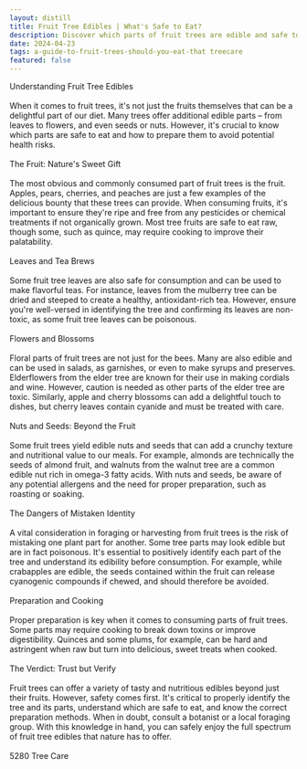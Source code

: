 ```yaml
---
layout: distill
title: Fruit Tree Edibles | What's Safe to Eat?
description: Discover which parts of fruit trees are edible and safe to consume in this informative guide. Learn and forage wisely!
date: 2024-04-23
tags: a-guide-to-fruit-trees-should-you-eat-that treecare
featured: false
---
```


Understanding Fruit Tree Edibles<br /><br />When it comes to fruit trees, it's not just the fruits themselves that can be a delightful part of our diet. Many trees offer additional edible parts – from leaves to flowers, and even seeds or nuts. However, it's crucial to know which parts are safe to eat and how to prepare them to avoid potential health risks.<br /><br />The Fruit: Nature's Sweet Gift<br /><br />The most obvious and commonly consumed part of fruit trees is the fruit. Apples, pears, cherries, and peaches are just a few examples of the delicious bounty that these trees can provide. When consuming fruits, it's important to ensure they're ripe and free from any pesticides or chemical treatments if not organically grown. Most tree fruits are safe to eat raw, though some, such as quince, may require cooking to improve their palatability.<br /><br />Leaves and Tea Brews<br /><br />Some fruit tree leaves are also safe for consumption and can be used to make flavorful teas. For instance, leaves from the mulberry tree can be dried and steeped to create a healthy, antioxidant-rich tea. However, ensure you're well-versed in identifying the tree and confirming its leaves are non-toxic, as some fruit tree leaves can be poisonous.<br /><br />Flowers and Blossoms<br /><br />Floral parts of fruit trees are not just for the bees. Many are also edible and can be used in salads, as garnishes, or even to make syrups and preserves. Elderflowers from the elder tree are known for their use in making cordials and wine. However, caution is needed as other parts of the elder tree are toxic. Similarly, apple and cherry blossoms can add a delightful touch to dishes, but cherry leaves contain cyanide and must be treated with care.<br /><br />Nuts and Seeds: Beyond the Fruit<br /><br />Some fruit trees yield edible nuts and seeds that can add a crunchy texture and nutritional value to our meals. For example, almonds are technically the seeds of almond fruit, and walnuts from the walnut tree are a common edible nut rich in omega-3 fatty acids. With nuts and seeds, be aware of any potential allergens and the need for proper preparation, such as roasting or soaking.<br /><br />The Dangers of Mistaken Identity<br /><br />A vital consideration in foraging or harvesting from fruit trees is the risk of mistaking one plant part for another. Some tree parts may look edible but are in fact poisonous. It's essential to positively identify each part of the tree and understand its edibility before consumption. For example, while crabapples are edible, the seeds contained within the fruit can release cyanogenic compounds if chewed, and should therefore be avoided.<br /><br />Preparation and Cooking<br /><br />Proper preparation is key when it comes to consuming parts of fruit trees. Some parts may require cooking to break down toxins or improve digestibility. Quinces and some plums, for example, can be hard and astringent when raw but turn into delicious, sweet treats when cooked.<br /><br />The Verdict: Trust but Verify<br /><br />Fruit trees can offer a variety of tasty and nutritious edibles beyond just their fruits. However, safety comes first. It's critical to properly identify the tree and its parts, understand which are safe to eat, and know the correct preparation methods. When in doubt, consult a botanist or a local foraging group. With this knowledge in hand, you can safely enjoy the full spectrum of fruit tree edibles that nature has to offer.<br /><br />5280 Tree Care
